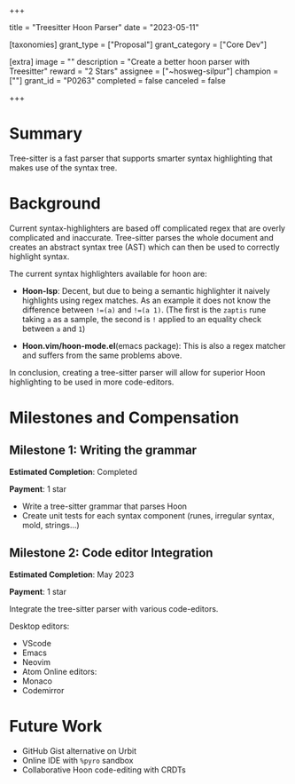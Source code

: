 +++

title = "Treesitter Hoon Parser"
date = "2023-05-11"

[taxonomies]
grant_type = ["Proposal"]
grant_category = ["Core Dev"]

[extra]
image = ""
description = "Create a better hoon parser with Treesitter"
reward = "2 Stars"
assignee = ["~hosweg-silpur"]
champion = [""]
grant_id = "P0263"
completed = false
canceled = false

+++

# Summary

Tree-sitter is a fast parser that supports smarter syntax highlighting that makes use of the syntax tree.

# Background

Current syntax-highlighters are based off complicated regex that are overly complicated and inaccurate. Tree-sitter parses the whole document and creates an abstract syntax tree (AST) which can then be used to correctly highlight syntax.

The current syntax highlighters available for hoon are:

- **Hoon-lsp**: Decent, but due to being a semantic highlighter it naively highlights using regex matches. As an example it does not know the difference between `!=(a)` and `!=(a 1)`. (The first is the `zaptis` rune taking `a` as a sample, the second is `!` applied to an equality check between `a` and `1`)

- **Hoon.vim/hoon-mode.el**(emacs package): This is also a regex matcher and suffers from the same problems above.

In conclusion, creating a tree-sitter parser will allow for superior Hoon highlighting to be used in more code-editors.


# Milestones and Compensation 
## Milestone 1: Writing the grammar

**Estimated Completion**: Completed

**Payment**: 1 star

 - Write a tree-sitter grammar that parses Hoon
 - Create unit tests for each syntax component (runes, irregular syntax, mold, strings...)


## Milestone 2: Code editor Integration

**Estimated Completion**: May 2023

**Payment**: 1 star

Integrate the tree-sitter parser with various code-editors.

Desktop editors:
 - VScode
 - Emacs
 - Neovim
 - Atom
Online editors:
 - Monaco
 - Codemirror

# Future Work

- GitHub Gist alternative on Urbit
- Online IDE with `%pyro` sandbox
- Collaborative Hoon code-editing with CRDTs
